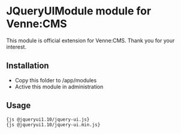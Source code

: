 JQueryUIModule module for Venne:CMS
===================================

This module is official extension for Venne:CMS. Thank you for your interest.

Installation
------------

- Copy this folder to /app/modules
- Active this module in administration

Usage
-----

```
{js @jqueryui1.10/jquery-ui.js}
{js @jqueryui1.10/jquery-ui.min.js}
```
